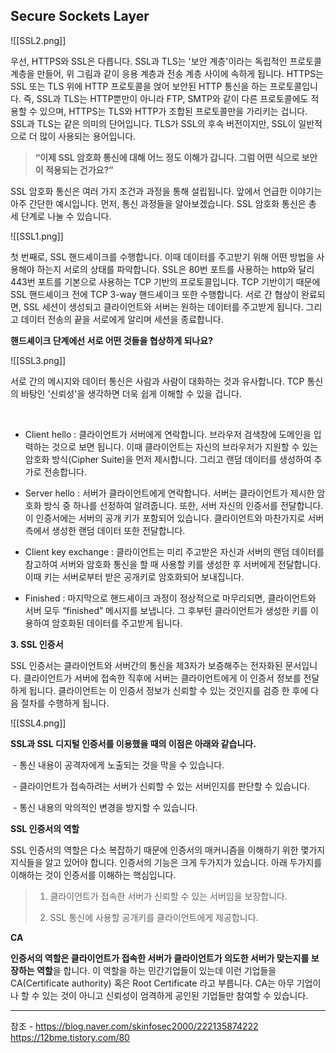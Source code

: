 ## Secure Sockets Layer


![[SSL2.png]]

우선, HTTPS와 SSL은 다릅니다. SSL과 TLS는 '보안 계층'이라는 독립적인 프로토콜 계층을 만들어, 위 그림과 같이 응용 계층과 전송 계층 사이에 속하게 됩니다. HTTPS는 SSL 또는 TLS 위에 HTTP 프로토콜을 얹어 보안된 HTTP 통신을 하는 프로토콜입니다. 즉, SSL과 TLS는 HTTP뿐만이 아니라 FTP, SMTP와 같이 다른 프로토콜에도 적용할 수 있으며, HTTPS는 TLS와 HTTP가 조합된 프로토콜만을 가리키는 겁니다. SSL과 TLS는 같은 의미의 단어입니다. TLS가 SSL의 후속 버전이지만, SSL이 일반적으로 더 많이 사용되는 용어입니다.




> **“이제 SSL 암호화 통신에 대해 어느 정도 이해가 갑니다. 그럼 어떤 식으로 보안이 적용되는 건가요?”**

SSL 암호화 통신은 여러 가지 조건과 과정을 통해 설립됩니다. 앞에서 언급한 이야기는 아주 간단한 예시입니다. 먼저, 통신 과정들을 알아보겠습니다. SSL 암호화 통신은 총 세 단계로 나눌 수 있습니다.

![[SSL1.png]]

첫 번째로, SSL 핸드셰이크를 수행합니다. 이때 데이터를 주고받기 위해 어떤 방법을 사용해야 하는지 서로의 상태를 파악합니다. SSL은 80번 포트를 사용하는 http와 달리 443번 포트를 기본으로 사용하는 TCP 기반의 프로토콜입니다. TCP 기반이기 때문에 SSL 핸드셰이크 전에 TCP 3-way 핸드셰이크 또한 수행합니다. 서로 간 협상이 완료되면, SSL 세션이 생성되고 클라이언트와 서버는 원하는 데이터를 주고받게 됩니다. 그리고 데이터 전송의 끝을 서로에게 알리며 세션을 종료합니다.

**핸드셰이크 단계에선 서로 어떤 것들을 협상하게 되나요?**


![[SSL3.png]]


서로 간의 메시지와 데이터 통신은 사람과 사람이 대화하는 것과 유사합니다. TCP 통신의 바탕인 '신뢰성'을 생각하면 더욱 쉽게 이해할 수 있을 겁니다.

​
- Client hello : 클라이언트가 서버에게 연락합니다. 브라우저 검색창에 도메인을 입력하는 것으로 보면 됩니다. 이때 클라이언트는 자신의 브라우저가 지원할 수 있는 암호화 방식(Cipher Suite)을 먼저 제시합니다. 그리고 랜덤 데이터를 생성하여 추가로 전송합니다.

- Server hello : 서버가 클라이언트에게 연락합니다. 서버는 클라이언트가 제시한 암호화 방식 중 하나를 선정하여 알려줍니다. 또한, 서버 자신의 인증서를 전달합니다. 이 인증서에는 서버의 공개 키가 포함되어 있습니다. 클라이언트와 마찬가지로 서버 측에서 생성한 랜덤 데이터 또한 전달합니다.

- Client key exchange : 클라이언트는 미리 주고받은 자신과 서버의 랜덤 데이터를 참고하여 서버와 암호화 통신을 할 때 사용할 키를 생성한 후 서버에게 전달합니다. 이때 키는 서버로부터 받은 공개키로 암호화되어 보내집니다.

- Finished : 마지막으로 핸드셰이크 과정이 정상적으로 마무리되면, 클라이언트와 서버 모두 “finished” 메시지를 보냅니다. 그 후부턴 클라이언트가 생성한 키를 이용하여 암호화된 데이터를 주고받게 됩니다.



**3. SSL 인증서**

SSL 인증서는 클라이언트와 서버간의 통신을 제3자가 보증해주는 전자화된 문서입니다. 클라이언트가 서버에 접속한 직후에 서버는 클라이언트에게 이 인증서 정보를 전달하게 됩니다. 클라이언트는 이 인증서 정보가 신뢰할 수 있는 것인지를 검증 한 후에 다음 절차를 수행하게 됩니다.



![[SSL4.png]]


**SSL과 SSL 디지털 인증서를 이용했을 때의 이점은 아래와 같습니다.**

 - 통신 내용이 공격자에게 노출되는 것을 막을 수 있습니다.

 - 클라이언트가 접속하려는 서버가 신뢰할 수 있는 서버인지를 판단할 수 있습니다.

 - 통신 내용의 악의적인 변경을 방지할 수 있습니다.

  

**SSL 인증서의 역할**

SSL 인증서의 역할은 다소 복잡하기 때문에 인증서의 매커니즘을 이해하기 위한 몇가지 지식들을 알고 있어야 합니다. 인증서의 기능은 크게 두가지가 있습니다. 아래 두가지를 이해하는 것이 인증서를 이해하는 핵심입니다.

  

> 1. 클라이언트가 접속한 서버가 신뢰할 수 있는 서버임을 보장합니다.
> 
> 2. SSL 통신에 사용할 공개키를 클라이언트에게 제공합니다.

  

**CA**

**인증서의 역할은 클라이언트가 접속한 서버가 클라이언트가 의도한 서버가 맞는지를 보장하는 역할**을 합니다. 이 역할을 하는 민간기업들이 있는데 이런 기업들을 CA(Certificate authority) 혹은 Root Certificate 라고 부릅니다. CA는 아무 기업이나 할 수 있는 것이 아니고 신뢰성이 엄격하게 공인된 기업들만 참여할 수 있습니다.






---
참조 - https://blog.naver.com/skinfosec2000/222135874222
https://12bme.tistory.com/80
